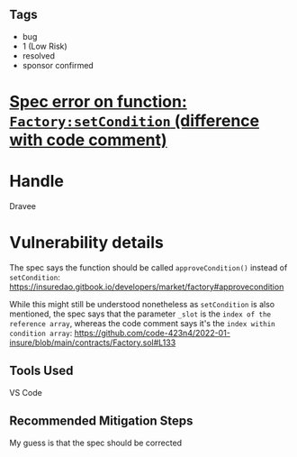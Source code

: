 ## Tags

- bug
- 1 (Low Risk)
- resolved
- sponsor confirmed

# [Spec error on function: `Factory:setCondition` (difference with code comment)](https://github.com/code-423n4/2022-01-insure-findings/issues/297) 

# Handle

Dravee


# Vulnerability details

The spec says the function should be called `approveCondition()` instead of `setCondition`: https://insuredao.gitbook.io/developers/market/factory#approvecondition

While this might still be understood nonetheless as `setCondition` is also mentioned, the spec says that the parameter `_slot` is the `index of the reference array`, whereas the code comment says it's the `index within condition array`: https://github.com/code-423n4/2022-01-insure/blob/main/contracts/Factory.sol#L133

## Tools Used
VS Code

## Recommended Mitigation Steps
My guess is that the spec should be corrected


